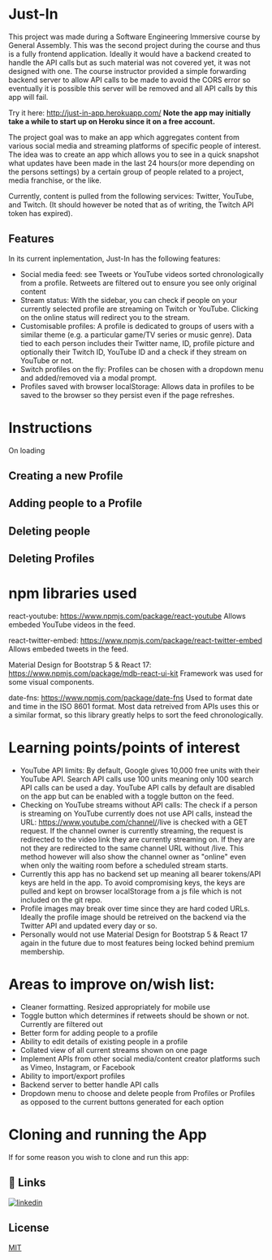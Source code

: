 # Just-In
This project was made during a Software Engineering Immersive course by General Assembly. This was the second project during the course and thus is a fully frontend application. Ideally it would have a backend created to handle the API calls but as such material was not covered yet, it was not designed with one. The course instructor provided a simple forwarding backend server to allow API calls to be made to avoid the CORS error so eventually it is possible this server will be removed and all API calls by this app will fail. 

Try it here: http://just-in-app.herokuapp.com/ 
**Note the app may initially take a while to start up on Heroku since it on a free account.**

The project goal was to make an app which aggregates content from various social media and streaming platforms of specific people of interest. The idea was to create an app which allows you to see in a quick snapshot what updates have been made in the last 24 hours(or more depending on the persons settings) by a certain group of people related to a project, media franchise, or the like. 

Currently, content is pulled from the following services: Twitter, YouTube, and Twitch. (It should however be noted that as of writing, the Twitch API token has expired). 

## Features
In its current inplementation, Just-In has the following features:
- Social media feed: see Tweets or YouTube videos sorted chronologically from a profile. Retweets are filtered out to ensure you see only original content
- Stream status: With the sidebar, you can check if people on your currently selected profile are streaming on Twitch or YouTube. Clicking on the online status will redirect you to the stream.
- Customisable profiles: A profile is dedicated to groups of users with a similar theme (e.g. a particular game/TV series or music genre). Data tied to each person includes their Twitter name, ID, profile picture and optionally their Twitch ID, YouTube ID and a check if they stream on YouTube or not.
- Switch profiles on the fly: Profiles can be chosen with a dropdown menu and added/removed via a modal prompt.
- Profiles saved with browser localStorage: Allows data in profiles to be saved to the browser so they persist even if the page refreshes.

# Instructions
On loading

## Creating a new Profile

## Adding people to a Profile

## Deleting people

## Deleting Profiles


# npm libraries used
react-youtube: https://www.npmjs.com/package/react-youtube 
Allows embeded YouTube videos in the feed.

react-twitter-embed: https://www.npmjs.com/package/react-twitter-embed 
Allows embeded tweets in the feed.

Material Design for Bootstrap 5 & React 17: https://www.npmjs.com/package/mdb-react-ui-kit 
Framework was used for some visual components. 

date-fns: https://www.npmjs.com/package/date-fns
Used to format date and time in the ISO 8601 format. Most data retreived from APIs uses this or a similar format, so this library greatly helps to sort the feed chronologically. 

# Learning points/points of interest
- YouTube API limits: By default, Google gives 10,000 free units with their YouTube API. Search API calls use 100 units meaning only 100 search API calls can be used a day. YouTube API calls by default are disabled on the app but can be enabled with a toggle button on the feed. 
- Checking on YouTube streams without API calls: The check if a person is streaming on YouTube currently does not use API calls, instead the URL: https://www.youtube.com/channel/<user ID>/live is checked with a GET request. If the channel owner is currently streaming, the request is redirected to the video link they are currently streaming on. If they are not they are redirected to the same channel URL without /live. This method however will also show the channel owner as "online" even when only the waiting room before a scheduled stream starts.
- Currently this app has no backend set up meaning all bearer tokens/API keys are held in the app. To avoid compromising keys, the keys are pulled and kept on browser localStorage from a js file which is not included on the git repo.
- Profile images may break over time since they are hard coded URLs. Ideally the profile image should be retreived on the backend via the Twitter API and updated every day or so. 
- Personally would not use Material Design for Bootstrap 5 & React 17 again in the future due to most features being locked behind premium membership.

# Areas to improve on/wish list:
- Cleaner formatting. Resized appropriately for mobile use
- Toggle button which determines if retweets should be shown or not. Currently are filtered out
- Better form for adding people to a profile
- Ability to edit details of existing people in a profile
- Collated view of all current streams shown on one page
- Implement APIs from other social media/content creator platforms such as Vimeo, Instagram, or Facebook
- Ability to import/export profiles
- Backend server to better handle API calls
- Dropdown menu to choose and delete people from Profiles or Profiles as opposed to the current buttons generated for each option

# Cloning and running the App
If for some reason you wish to clone and run this app:

## 🔗 Links
[![linkedin](https://img.shields.io/badge/linkedin-0A66C2?style=for-the-badge&logo=linkedin&logoColor=white)](https://www.linkedin.com/in/andrewianfaulkner/)
## License

[MIT](https://choosealicense.com/licenses/mit/)
